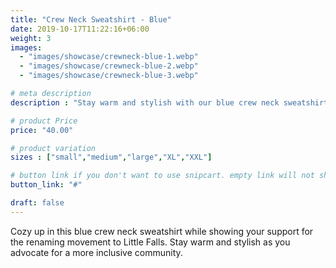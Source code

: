 ```yaml
---
title: "Crew Neck Sweatshirt - Blue"
date: 2019-10-17T11:22:16+06:00
weight: 3
images: 
  - "images/showcase/crewneck-blue-1.webp"
  - "images/showcase/crewneck-blue-2.webp"
  - "images/showcase/crewneck-blue-3.webp"

# meta description
description : "Stay warm and stylish with our blue crew neck sweatshirt supporting the Little Falls renaming movement"

# product Price
price: "40.00"

# product variation
sizes : ["small","medium","large","XL","XXL"]

# button link if you don't want to use snipcart. empty link will not show button
button_link: "#"

draft: false
---
```


Cozy up in this blue crew neck sweatshirt while showing your support for the renaming movement to Little Falls. Stay warm and stylish as you advocate for a more inclusive community.